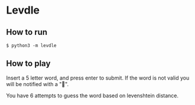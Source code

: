 # Levdle

## How to run

``` 
$ python3 -m levdle 
```
## How to play

Insert a 5 letter word, and press enter to submit. If the word is not valid you
will be notified with a "🚨". 

You have 6 attempts to guess the word based on levenshtein distance.
